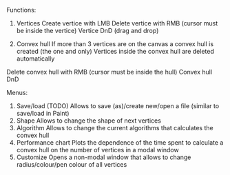Functions:
1. Vertices
Create vertice with LMB
Delete vertice with RMB (cursor must be inside the vertice)
Vertice DnD (drag and drop)

2. Convex hull
If more than 3 vertices are on the canvas a convex hull is created (the one and only)
Vertices inside the convex hull are deleted automatically

Delete convex hull with RMB (cursor must be inside the hull)
Convex hull DnD

Menus:
1. Save/load (TODO)
   Allows to save (as)/create new/open a file (similar to save/load in Paint)
2. Shape
   Allows to change the shape of next vertices
3. Algorithm
   Allows to change the current algorithms that calculates the convex hull
4. Performance chart
   Plots the dependence of the time spent to calculate a convex hull on the number of vertices in a modal window
5. Customize
   Opens a non-modal window that allows to change radius/colour/pen colour of all vertices
